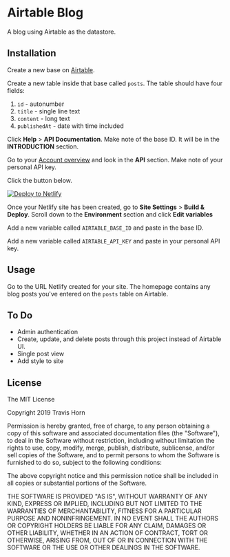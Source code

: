 # Airtable Blog

A blog using Airtable as the datastore.

## Installation

Create a new base on [Airtable](https://airtable.com/).

Create a new table inside that base called `posts`. The table should have four
fields:

1. `id` - autonumber
2. `title` - single line text
3. `content` - long text
4. `publishedAt` - date with time included

Click **Help** > **API Documentation**. Make note of the base ID. It will be in
the **INTRODUCTION** section.

Go to your [Account overview](https://airtable.com/account) and look in the
**API** section. Make note of your personal API key.

Click the button below.

[![Deploy to Netlify](https://www.netlify.com/img/deploy/button.svg)](https://app.netlify.com/start/deploy?repository=https://github.com/travishorn/airtable-blog)

Once your Netlify site has been created, go to  **Site Settings** > **Build &
Deploy**. Scroll down to the **Environment** section and click **Edit
variables**

Add a new variable called `AIRTABLE_BASE_ID` and paste in the base ID.

Add a new variable called `AIRTABLE_API_KEY` and paste in your personal API key.

## Usage

Go to the URL Netlify created for your site. The homepage contains any blog
posts you've entered on the `posts` table on Airtable.

## To Do

- Admin authentication
- Create, update, and delete posts through this project instead of Airtable UI.
- Single post view
- Add style to site

## License

The MIT License

Copyright 2019 Travis Horn

Permission is hereby granted, free of charge, to any person obtaining a copy of
this software and associated documentation files (the "Software"), to deal in
the Software without restriction, including without limitation the rights to
use, copy, modify, merge, publish, distribute, sublicense, and/or sell copies of
the Software, and to permit persons to whom the Software is furnished to do so,
subject to the following conditions:

The above copyright notice and this permission notice shall be included in all
copies or substantial portions of the Software.

THE SOFTWARE IS PROVIDED "AS IS", WITHOUT WARRANTY OF ANY KIND, EXPRESS OR
IMPLIED, INCLUDING BUT NOT LIMITED TO THE WARRANTIES OF MERCHANTABILITY, FITNESS
FOR A PARTICULAR PURPOSE AND NONINFRINGEMENT. IN NO EVENT SHALL THE AUTHORS OR
COPYRIGHT HOLDERS BE LIABLE FOR ANY CLAIM, DAMAGES OR OTHER LIABILITY, WHETHER
IN AN ACTION OF CONTRACT, TORT OR OTHERWISE, ARISING FROM, OUT OF OR IN
CONNECTION WITH THE SOFTWARE OR THE USE OR OTHER DEALINGS IN THE SOFTWARE.

